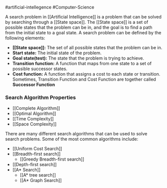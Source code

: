 #artificial-intellegence #Computer-Science 

A search problem in [[Artificial Intelligence]] is a problem that can be solved by searching through a [[State space]]. The [[State space]] is a set of possible states that the problem can be in, and the goal is to find a path from the initial state to a goal state.
A search problem can be defined by the following elements:

- **[[State space]]:** The set of all possible states that the problem can be in.
- **Start state:** The initial state of the problem.
- **Goal state(test):** The state that the problem is trying to achieve.
- **Transition function:** A function that maps from one state to a set of possible successor states.
- **Cost function:** A function that assigns a cost to each state or transition.
Sometimes, Transition Function and Cost Function are together called **Successor Function**
### Search Algorithm Properties
- [[Complete Algorithm]]
- [[Optimal Algorithm]]
- [[Time Complexity]]
- [[Space Complexity]]

There are many different search algorithms that can be used to solve search problems. Some of the most common algorithms include:
- [[Uniform Cost Search]]
- [[Breadth-first search]]
	- [[Greedy Breadth-first search]]
- [[Depth-first search]]
- [[A* Search]]
	- [[A* tree search]]
	- [[A* Graph Search]]
